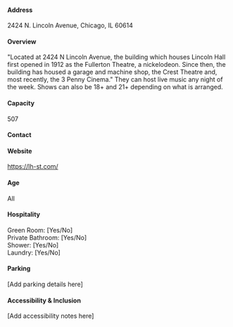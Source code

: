 #### Address

2424 N. Lincoln Avenue, Chicago, IL 60614

#### Overview

"Located at 2424 N Lincoln Avenue, the building which houses Lincoln Hall first opened in 1912 as the Fullerton Theatre, a nickelodeon. Since then, the building has housed a garage and machine shop, the Crest Theatre and, most recently, the 3 Penny Cinema." They can host live music any night of the week. Shows can also be 18+ and 21+ depending on what is arranged.

#### Capacity

507

#### Contact



#### Website

https://lh-st.com/

#### Age

All

#### Hospitality

Green Room: [Yes/No]  
Private Bathroom: [Yes/No]  
Shower: [Yes/No]  
Laundry: [Yes/No]

#### Parking

[Add parking details here]

#### Accessibility & Inclusion

[Add accessibility notes here]
